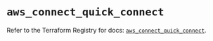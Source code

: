 # `aws_connect_quick_connect`

Refer to the Terraform Registry for docs: [`aws_connect_quick_connect`](https://registry.terraform.io/providers/hashicorp/aws/6.10.0/docs/resources/connect_quick_connect).
